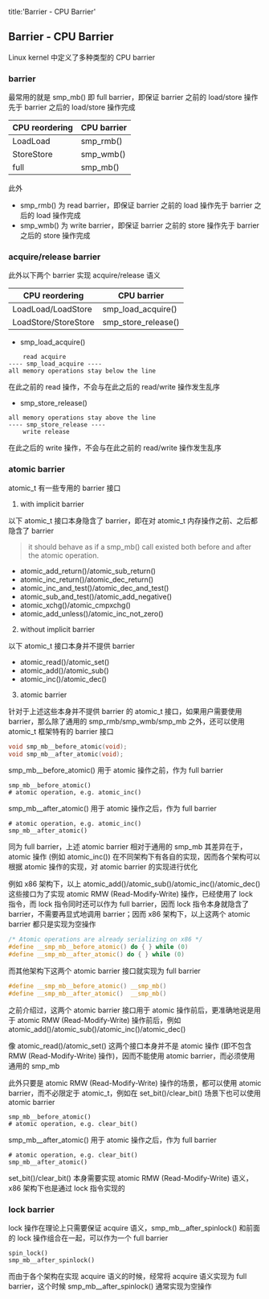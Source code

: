 title:'Barrier - CPU Barrier'
## Barrier - CPU Barrier

Linux kernel 中定义了多种类型的 CPU barrier

### barrier

最常用的就是 smp_mb() 即 full barrier，即保证 barrier 之前的 load/store 操作先于 barrier 之后的 load/store 操作完成

CPU reordering | CPU barrier
---- | ----
LoadLoad   | smp_rmb()
StoreStore | smp_wmb()
full       | smp_mb()

此外

- smp_rmb() 为 read barrier，即保证 barrier 之前的 load 操作先于 barrier 之后的 load 操作完成
- smp_wmb() 为 write barrier，即保证 barrier 之前的 store 操作先于 barrier 之后的 store 操作完成


### acquire/release barrier

此外以下两个 barrier 实现 acquire/release 语义

CPU reordering | CPU barrier
---- | ----
LoadLoad/LoadStore   | smp_load_acquire()
LoadStore/StoreStore | smp_store_release()


- smp_load_acquire()

```
    read acquire
---- smp_load_acquire ----
all memory operations stay below the line
```

在此之前的 read 操作，不会与在此之后的 read/write 操作发生乱序

- smp_store_release()

```
all memory operations stay above the line
---- smp_store_release ----
    write release
```

在此之后的 write 操作，不会与在此之前的 read/write 操作发生乱序


### atomic barrier

atomic_t 有一些专用的 barrier 接口

1. with implicit barrier

以下 atomic_t 接口本身隐含了 barrier，即在对 atomic_t 内存操作之前、之后都隐含了 barrier

> it should behave as if a smp_mb() call existed both before and after the atomic operation.

- atomic_add_return()/atomic_sub_return()
- atomic_inc_return()/atomic_dec_return()
- atomic_inc_and_test()/atomic_dec_and_test()
- atomic_sub_and_test()/atomic_add_negative()
- atomic_xchg()/atomic_cmpxchg()
- atomic_add_unless()/atomic_inc_not_zero()


2. without implicit barrier

以下 atomic_t 接口本身并不提供 barrier

- atomic_read()/atomic_set() 
- atomic_add()/atomic_sub()
- atomic_inc()/atomic_dec()


3. atomic barrier

针对于上述这些本身并不提供 barrier 的 atomic_t 接口，如果用户需要使用 barrier，那么除了通用的 smp_rmb/smp_wmb/smp_mb 之外，还可以使用 atomic_t 框架特有的 barrier 接口

```c
void smp_mb__before_atomic(void);
void smp_mb__after_atomic(void);
```

smp_mb__before_atomic() 用于 atomic 操作之前，作为 full barrier

```
smp_mb__before_atomic()
# atomic operation, e.g. atomic_inc()
```

smp_mb__after_atomic() 用于 atomic 操作之后，作为 full barrier

```
# atomic operation, e.g. atomic_inc()
smp_mb__after_atomic()
```


同为 full barrier，上述 atomic barrier 相对于通用的 smp_mb 其差异在于，atomic 操作 (例如 atomic_inc()) 在不同架构下有各自的实现，因而各个架构可以根据 atomic 操作的实现，对 atomic barrier 的实现进行优化

例如 x86 架构下，以上 atomic_add()/atomic_sub()/atomic_inc()/atomic_dec() 这些接口为了实现 atomic RMW (Read-Modify-Write) 操作，已经使用了 lock 指令，而 lock 指令同时还可以作为 full barrier，因而 lock 指令本身就隐含了 barrier，不需要再显式地调用 barrier；因而 x86 架构下，以上这两个 atomic barrier 都只是实现为空操作

```c
/* Atomic operations are already serializing on x86 */
#define __smp_mb__before_atomic() do { } while (0)
#define __smp_mb__after_atomic() do { } while (0)
```


而其他架构下这两个 atomic barrier 接口就实现为 full barrier

```c
#define __smp_mb__before_atomic() __smp_mb()
#define __smp_mb__after_atomic()  __smp_mb()
```


之前介绍过，这两个 atomic barrier 接口用于 atomic 操作前后，更准确地说是用于 atomic RMW (Read-Modify-Write) 操作前后，例如 atomic_add()/atomic_sub()/atomic_inc()/atomic_dec()

像 atomic_read()/atomic_set() 这两个接口本身并不是 atomic 操作 (即不包含 RMW (Read-Modify-Write) 操作)，因而不能使用 atomic barrier，而必须使用通用的 smp_mb


此外只要是 atomic RMW (Read-Modify-Write) 操作的场景，都可以使用 atomic barrier，而不必限定于 atomic_t，例如在 set_bit()/clear_bit() 场景下也可以使用 atomic barrier

```
smp_mb__before_atomic()
# atomic operation, e.g. clear_bit()
```

smp_mb__after_atomic() 用于 atomic 操作之后，作为 full barrier

```
# atomic operation, e.g. clear_bit()
smp_mb__after_atomic()
```

set_bit()/clear_bit() 本身需要实现 atomic RMW (Read-Modify-Write) 语义，x86 架构下也是通过 lock 指令实现的


### lock barrier

lock 操作在理论上只需要保证 acquire 语义，smp_mb__after_spinlock() 和前面的 lock 操作组合在一起，可以作为一个 full barrier

```
spin_lock()
smp_mb__after_spinlock()
```

而由于各个架构在实现 acquire 语义的时候，经常将 acquire 语义实现为 full barrier，这个时候 smp_mb__after_spinlock() 通常实现为空操作